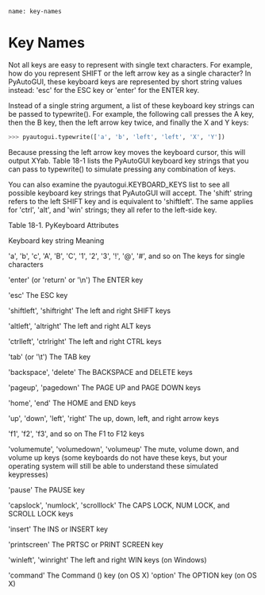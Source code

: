```ngMeta
name: key-names
```
# Key Names
Not all keys are easy to represent with single text characters. For example, how do you represent SHIFT or the left arrow key as a single character? In PyAutoGUI, these keyboard keys are represented by short string values instead: 'esc' for the ESC key or 'enter' for the ENTER key.

Instead of a single string argument, a list of these keyboard key strings can be passed to typewrite(). For example, the following call presses the A key, then the B key, then the left arrow key twice, and finally the X and Y keys:

```python
>>> pyautogui.typewrite(['a', 'b', 'left', 'left', 'X', 'Y'])
```
Because pressing the left arrow key moves the keyboard cursor, this will output XYab. Table 18-1 lists the PyAutoGUI keyboard key strings that you can pass to typewrite() to simulate pressing any combination of keys.

You can also examine the pyautogui.KEYBOARD_KEYS list to see all possible keyboard key strings that PyAutoGUI will accept. The 'shift' string refers to the left SHIFT key and is equivalent to 'shiftleft'. The same applies for 'ctrl', 'alt', and 'win' strings; they all refer to the left-side key.

Table 18-1. PyKeyboard Attributes

Keyboard key string 															Meaning

'a', 'b', 'c', 'A', 'B', 'C', '1', '2', '3', '!', '@', '#', and so on     	The keys for single characters

'enter' (or 'return' or '\n') 												The ENTER key

'esc' 																		The ESC key

'shiftleft', 'shiftright'													The left and right SHIFT keys

'altleft', 'altright'														The left and right ALT keys

'ctrlleft', 'ctrlright' 													The left and right CTRL keys

'tab' (or '\t')																The TAB key

'backspace', 'delete' 														The BACKSPACE and DELETE keys

'pageup', 'pagedown' 														The PAGE UP and PAGE DOWN keys

'home', 'end' 																The HOME and END keys

'up', 'down', 'left', 'right' 												The up, down, left, and right arrow keys

'f1', 'f2', 'f3', and so on 												The F1 to F12 keys

'volumemute', 'volumedown', 'volumeup'											The mute, volume down, and volume up keys (some keyboards do not have these keys, but your operating system will still be able to understand these simulated keypresses)

'pause'																		The PAUSE key

'capslock', 'numlock', 'scrolllock'											The CAPS LOCK, NUM LOCK, and SCROLL LOCK keys

'insert' 																	The INS or INSERT key

'printscreen' 																The PRTSC or PRINT SCREEN key

'winleft', 'winright'														The left and right WIN keys (on Windows)

'command' 																	The Command () key (on OS X) 'option' The OPTION key (on OS X)